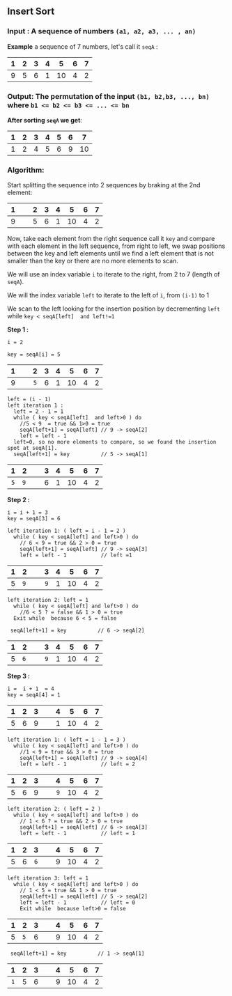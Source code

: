 ## Insert Sort

### Input : A sequence of numbers `(a1, a2, a3, ... , an)`

__Example__ a sequence of 7 numbers, let's call it `seqA` :

   |  1  |  2  |  3  |  4  |  5  |   6 |  7  |
   |:---:|:---:|:---:|:---:|:---:|:---:|:---:|
   |  9  |  5  |  6  |  1  |  10 |   4 |  2  |


### Output: The permutation of the input `(b1, b2,b3, ..., bn)` where `b1 <= b2 <= b3 <= ... <= bn`


__After sorting `seqA` we get__:

  |  1  |  2  |  3  |  4  |  5  |  6  |   7 |
  |:---:|:---:|:---:|:---:|:---:|:---:|:---:|
  |  1  |  2  |  4  |  5  |  6  |  9  | 10  |



### Algorithm:

Start splitting the sequence into 2 sequences by braking at the 2nd element:

| 1   | ` ` |  2  |  3  |  4  |  5  |  6  |  7  |
|:---:| --- |:---:|:---:|:---:|:---:|:---:|:---:|
|  9  | ` ` |  5  |  6  |  1  |  10 |  4  |  2  |


Now, take each element from the right sequence call it `key` and compare with each element in the left sequence, from right to left, we swap positions between the key and left elements until we find a left element that is not smaller than the key or there are no more elements to scan.

We will use an index variable `i` to iterate to the right, from 2 to 7 (length of `seqA`).

We will the index variable `left` to iterate to the left of `i`, from `(i-1)` to 1

We scan to the left looking for the insertion position by decrementing `left` while `key < seqA[left]  and left!=1 `

__Step 1 :__
```
i = 2

key = seqA[i] = 5
```

| 1   | ` ` |  2  |  3  |  4  |  5  |  6  |  7  |
|:---:| --- |:---:|:---:|:---:|:---:|:---:|:---:|
|  9  | ` ` | `5` |  6  |  1  |  10 |  4  |  2  |

```
left = (i - 1)
left iteration 1 :
  left = 2 - 1 = 1
  while ( key < seqA[left]  and left>0 ) do
    //5 < 9  = true && 1>0 = true
    seqA[left+1] = seqA[left] // 9 -> seqA[2]
    left = left - 1
  left=0, so no more elements to compare, so we found the insertion spot at seqA[1].
  seqA[left+1] = key          // 5 -> seqA[1]
```

| 1   |  2  | ` ` |  3  |  4  |  5  |  6  |  7  |
|:---:| --- |:---:|:---:|:---:|:---:|:---:|:---:|
| `5` | `9` | ` ` |  6  |  1  |  10 |  4  |  2  |


__Step 2 :__
```
i = i + 1 = 3
key = seqA[3] = 6

left iteration 1: ( left = i - 1 = 2 )
  while ( key < seqA[left] and left>0 ) do
    // 6 < 9 = true && 2 > 0 = true
    seqA[left+1] = seqA[left] // 9 -> seqA[3]
    left = left - 1           // left =1
```
| 1   |  2  | ` ` |  3  |  4  |  5  |  6  |  7  |
|:---:| --- |:---:|:---:|:---:|:---:|:---:|:---:|
|  5  | `9` | ` ` | `9` |  1  |  10 |  4  |  2  |

```
left iteration 2: left = 1
  while ( key < seqA[left] and left>0 ) do
    //6 < 5 ? = false && 1 > 0 = true
  Exit while  because 6 < 5 = false
```

` seqA[left+1] = key          // 6 -> seqA[2]`

| 1   |  2  | ` ` |  3  |  4  |  5  |  6  |  7  |
|:---:| --- |:---:|:---:|:---:|:---:|:---:|:---:|
|  5  | `6` | ` ` | `9` |  1  |  10 |  4  |  2  |


__Step 3 :__
```
i =  i + 1  = 4
key = seqA[4] = 1
```
| 1   |  2  |  3  | ` ` |  4  |  5  |  6  |  7  |
|:---:| --- |:---:|:---:|:---:|:---:|:---:|:---:|
|  5  |  6  |  9  | ` ` |  1  |  10 |  4  |  2  |


```
left iteration 1: ( left = i - 1 = 3 )
  while ( key < seqA[left] and left>0 ) do
    //1 < 9 = true && 3 > 0 = true
    seqA[left+1] = seqA[left] // 9 -> seqA[4]
    left = left - 1           // left = 2
```
| 1   |  2  |  3  | ` ` |  4  |  5  |  6  |  7  |
|:---:| --- |:---:|:---:|:---:|:---:|:---:|:---:|
|  5  |  6  | 9   | ` ` | `9` |  10 |  4  |  2  |



```
left iteration 2: ( left = 2 )
  while ( key < seqA[left] and left>0 ) do
    // 1 < 6 ? = true && 2 > 0 = true
    seqA[left+1] = seqA[left] // 6 -> seqA[3]
    left = left - 1           // left = 1
```
| 1   |  2  |  3  | ` ` |  4  |  5  |  6  |  7  |
|:---:| --- |:---:|:---:|:---:|:---:|:---:|:---:|
|  5  |  6  | `6` | ` ` |  9  |  10 |  4  |  2  |


```
left iteration 3: left = 1
  while ( key < seqA[left] and left>0 ) do
    // 1 < 5 = true && 1 > 0 = true
    seqA[left+1] = seqA[left] // 5 -> seqA[2]
    left = left - 1           // left = 0
    Exit while  because left>0 = false
```

| 1   |  2  |  3  | ` ` |  4  |  5  |  6  |  7  |
|:---:| --- |:---:|:---:|:---:|:---:|:---:|:---:|
|  5  | `5` |  6  | ` ` |  9  |  10 |  4  |  2  |

` seqA[left+1] = key          // 1 -> seqA[1]`

| 1   |  2  |  3  | ` ` |  4  |  5  |  6  |  7  |
|:---:| --- |:---:|:---:|:---:|:---:|:---:|:---:|
| `1` |  5  |  6  | ` ` |  9  |  10 |  4  |  2  |
